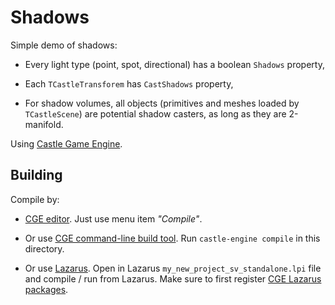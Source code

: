 # Shadows

Simple demo of shadows:

- Every light type (point, spot, directional) has a boolean `Shadows` property,

- Each `TCastleTransforem` has `CastShadows` property,

- For shadow volumes, all objects (primitives and meshes loaded by `TCastleScene`) are potential shadow casters, as long as they are 2-manifold.

Using [Castle Game Engine](https://castle-engine.io/).

## Building

Compile by:

- [CGE editor](https://castle-engine.io/manual_editor.php). Just use menu item _"Compile"_.

- Or use [CGE command-line build tool](https://castle-engine.io/build_tool). Run `castle-engine compile` in this directory.

- Or use [Lazarus](https://www.lazarus-ide.org/). Open in Lazarus `my_new_project_sv_standalone.lpi` file and compile / run from Lazarus. Make sure to first register [CGE Lazarus packages](https://castle-engine.io/documentation.php).
